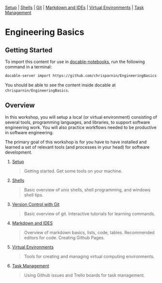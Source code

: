 [Setup](Setup.md#setup) | [Shells](Shells.md#shells) |  [Git](Git.md#git) | [Markdown and IDEs](MarkdownEditors.md#markdown) |  [Virtual Environments](Environments.md#environments) | [Task Management](OnlineTools.md#online-tools)

# Engineering Basics

## Getting Started

To import this content for use in [docable-notebooks](https://github.com/ottomatica/docable-notebooks), run the following command in a terminal:

```bash
docable-server import https://github.com/chrisparnin/EngineeringBasics
```

You should be able to see the content inside docable at `chrisparnin/EngineeringBasics`.

## Overview 

In this workshop, you will setup a local (or virtual environment) consisting of several tools, programming languages, and libraries, to support software engineering work.  You will also practice workflows needed to be productive in software engineering.

The primary goal of this workshop is for you have to have installed and learned a set of relevant tools (and processes in your head) for software development.

1. [Setup](Setup.md#setup)  
   > Getting started. Get some tools on your machine. 
2. [Shells](Shells.md#shells)  
   > Basic overview of unix shells, shell programming, and windows shell tips.
3. [Version Control with Git](Git.md#git)  
   > Basic overview of git. Interactive tutorials for learning commands.
4. [Markdown and IDES](MarkdownEditors.md#markdown)  
   > Overview of markdown basics, lists, code, tables. Recommended editors for code. Creating Github Pages.
5. [Virtual Environments](Environments.md#Environments)  
   >Tools for creating and managing virtual computing environments.
6. [Task Management](OnlineTools.md#online-tools)  
   > Using Github issues and Trello boards for task management.




